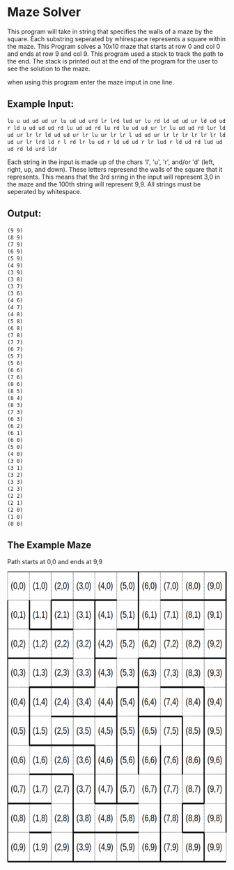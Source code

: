 # Maze Solver
This program will take in string that specifies the walls of a maze by the square. Each substring seperated by whirespace represents a square within the maze. This Program solves a 10x10 maze that starts at row 0 and col 0 and ends at row 9 and col 9. This program used a stack to track the path to the end. The stack is printed out at the end of the program for the user to see the solution to the maze. 

when using this program enter the maze imput in one line.

## Example Input:
    lu u ud ud ud ur lu ud ud urd lr lrd lud ur lu rd ld ud ud ur ld ud ud r ld u ud ud ud rd lu ud ud rd lu rd lu ud ud ur lr lu ud ud rd lur ld ud ur lr lr ld ud ud ur lr lu ur lr lr l ud ud ur lr lr lr lr lr lr ld ud ur lr lrd ld r l rd lr lu ud r ld ud ud r lr lud r ld ud rd lud ud ud rd ld urd ldr
Each string in the input is made up of the chars 'l', 'u', 'r', and/or 'd' (left, right, up, and down). These letters represend the walls of the square that it represents.
This means that the 3rd srring in the input will represent 3,0 in the maze and the 100th string will represent 9,9. All strings must be seperated by whitespace.

 ## Output:
    (9 9)
    (8 9)
    (7 9)
    (6 9)
    (5 9)
    (4 9)
    (3 9)
    (3 8)
    (3 7)
    (3 6)
    (4 6)
    (4 7)
    (4 8)
    (5 8)
    (6 8)
    (7 8)
    (7 7)
    (6 7)
    (5 7)
    (5 6)
    (6 6)
    (7 6)
    (8 6)
    (8 5)
    (8 4)
    (8 3)
    (7 3)
    (6 3)
    (6 2)
    (6 1)
    (6 0)
    (5 0)
    (4 0)
    (3 0)
    (3 1)
    (3 2)
    (3 3)
    (2 3)
    (2 2)
    (2 1)
    (2 0)
    (1 0)
    (0 0)
## The Example Maze 
Path starts at 0,0 and ends at 9,9

![Example Maze](Maze_Example.png "Example Maze")
